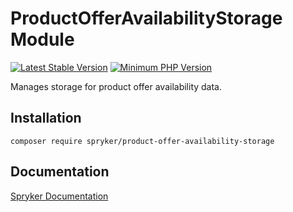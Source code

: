 # ProductOfferAvailabilityStorage Module
[![Latest Stable Version](https://poser.pugx.org/spryker/product-offer-availability-storage/v/stable.svg)](https://packagist.org/packages/spryker/product-offer-availability-storage)
[![Minimum PHP Version](https://img.shields.io/badge/php-%3E%3D%207.4-8892BF.svg)](https://php.net/)

Manages storage for product offer availability data.

## Installation

```
composer require spryker/product-offer-availability-storage
```

## Documentation

[Spryker Documentation](https://docs.spryker.com)
